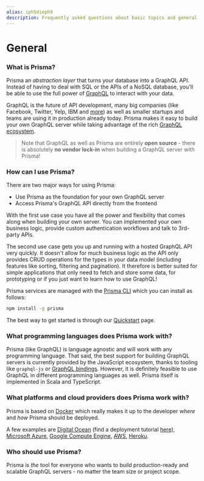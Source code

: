 ```yaml
---
alias: iph5dieph9
description: Frequently asked questions about basic topics and general issues all around Prisma.
---
```


# General

### What is Prisma?

Prisma an _abstraction layer_ that turns your database into a GraphQL API. Instead of having to deal with SQL or the APIs of a NoSQL database, you'll be able to use the full power of [GraphQL](http://graphql.org/) to interact with your data.

GraphQL is the future of API development, many big companies (like Facebook, Twitter, Yelp, IBM and [more](http://graphql.org/users/)) as well as smaller startups and teams are using it in production already today. Prisma makes it easy to build your own GraphQL server while taking advantage of the rich [GraphQL ecosystem](https://www.prismagraphql.com/docs/graphql-ecosystem/).

> Note that GraphQL as well as Prisma are entirely **open source** - there is absolutely **no vendor lock-in** when building a GraphQL server with Prisma!

### How can I use Prisma?

There are two major ways for using Prisma:

- Use Prisma as the foundation for your own GraphQL server
- Access Prisma's GraphQL API directly from the frontend

With the first use case you have all the power and flexibility that comes along when building your own server. You can implemented your own business logic, provide custom authentication workflows and talk to 3rd-party APIs.

The second use case gets you up and running with a hosted GraphQL API very quickly. It doesn't allow for much business logic as the API only provides CRUD operations for the types in your data model (including features like sorting, filtering and pagination). It therefore is better suited for simple applications that only need to fetch and store some data, for prototyping or if you just want to learn how to use GraphQL!

Prisma services are managed with the [Prisma CLI](https://github.com/graphcool/prisma/tree/master/cli) which you can install as follows:

```sh
npm install -g prisma
```

The best way to get started is through our [Quickstart](https://www.prismagraphql.com/docs/quickstart/) page.

### What programming languages does Prisma work with?

Prisma (like GraphQL) is language agnostic and will work with any programming language. That said, the best support for building GraphQL servers is currently provided by the JavaScript ecosystem, thanks to tooling like `graphql-js` or [GraphQL bindings](https://blog.graph.cool/reusing-composing-graphql-apis-with-graphql-bindings-80a4aa37cff5). However, it is definitely feasible to use GraphQL in different programming languages as well. Prisma itself is implemented in Scala and TypeScript.

### What platforms and cloud providers does Prisma work with?

Prisma is based on [Docker](https://www.docker.com/) which really makes it up to the developer _where_ and _how_ Prisma should be deployed.

A few examples are [Digital Ocean](https://www.digitalocean.com/) (find a deployment tutorial [here](!alias-texoo9aemu)), [Microsoft Azure](https://azure.microsoft.com/en-us/), [Google Compute Engine](https://cloud.google.com/compute/), [AWS](https://aws.amazon.com/), [Heroku](https://www.heroku.com/).

### Who should use Prisma?

Prisma is _the_ tool for everyone who wants to build production-ready and scalable GraphQL servers - no matter the team size or project scope.
